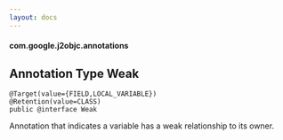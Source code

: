 ```yaml
---
layout: docs
---
```


#### com.google.j2objc.annotations

## Annotation Type Weak

````
@Target(value={FIELD,LOCAL_VARIABLE})
@Retention(value=CLASS)
public @interface Weak
````

Annotation that indicates a variable has a weak relationship to its owner.
